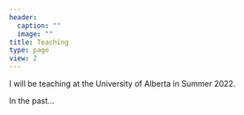 ```yaml
---
header:
  caption: ""
  image: ""
title: Teaching
type: page
view: 2
---
```


I will be teaching at the University of Alberta in Summer 2022.

In the past...